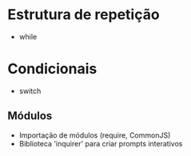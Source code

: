 # Estrutura de repetição
- while

# Condicionais
- switch

## Módulos
- Importação de módulos (require, CommonJS)
- Biblioteca 'inquirer' para criar prompts interativos